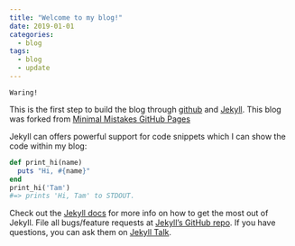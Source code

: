 ```yaml
---
title: "Welcome to my blog!"
date: 2019-01-01
categories:
  - blog
tags:
  - blog
  - update
---
```


`Waring!` 

This is the first step to build the blog through [github][github] and [Jekyll][jekyll-docs].
This blog was forked from [Minimal Mistakes GitHub Pages][Minimal-Mistakes]

Jekyll can offers powerful support for code snippets which I can show the code within my blog:

```ruby
def print_hi(name)
  puts "Hi, #{name}"
end
print_hi('Tam')
#=> prints 'Hi, Tam' to STDOUT.
```

Check out the [Jekyll docs][jekyll-docs] for more info on how to get the most out of Jekyll. File all bugs/feature requests at [Jekyll’s GitHub repo][jekyll-gh]. If you have questions, you can ask them on [Jekyll Talk][jekyll-talk].

[github]:      https://github.com/
[Minimal-Mistakes]: https://github.com/mmistakes/mm-github-pages-starter
[jekyll-docs]: https://jekyllrb.com/docs/home
[jekyll-gh]:   https://github.com/jekyll/jekyll
[jekyll-talk]: https://talk.jekyllrb.com/
